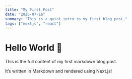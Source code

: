 ```yaml
---
title: "My First Post"
date: "2025-07-16"
summary: "This is a quick intro to my first blog post."
tags: ["nextjs", "react"]
---
```


# Hello World 👋

This is the full content of my first markdown blog post.

It’s written in Markdown and rendered using Next.js!
